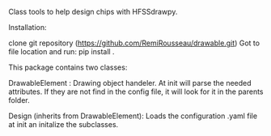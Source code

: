 Class tools to help design chips with HFSSdrawpy.

Installation:

clone git repository (https://github.com/RemiRousseau/drawable.git)
Got to file location and run:
pip install .

This package contains two classes:

DrawableElement : Drawing object handeler. At init will parse the needed attributes. 
If they are not find in the config file, it will look for it in the parents folder.

Design (inherits from DrawableElement): Loads the configuration .yaml file at init an initalize the subclasses. 